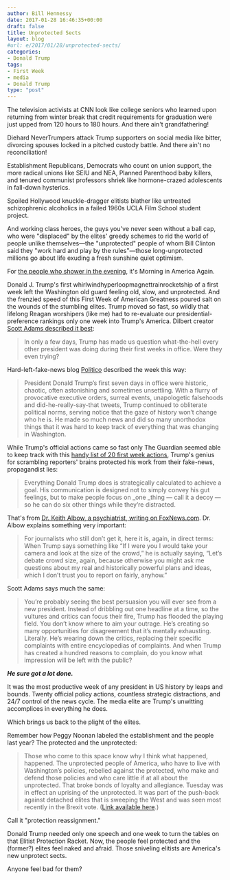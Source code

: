 ```yaml
---
author: Bill Hennessy
date: 2017-01-28 16:46:35+00:00
draft: false
title: Unprotected Sects
layout: blog
#url: e/2017/01/28/unprotected-sects/
categories:
- Donald Trump
tags:
- First Week
- media
- Donald Trump
type: "post"
---
```


The television activists at CNN look like college seniors who learned upon returning from winter break that credit requirements for graduation were just upped from 120 hours to 180 hours. And there ain't grandfathering!

Diehard NeverTrumpers attack Trump supporters on social media like bitter, divorcing spouses locked in a pitched custody battle. And there ain't no reconciliation!

Establishment Republicans, Democrats who count on union support, the more radical unions like SEIU and NEA, Planned Parenthood baby killers, and tenured communist professors shriek like hormone-crazed adolescents in fall-down hysterics.

Spoiled Hollywood knuckle-dragger elitists blather like untreated schizophrenic alcoholics in a failed 1960s UCLA Film School student project.

And working class heroes, the guys you've never seen without a ball cap, who were "displaced" by the elites' greedy schemes to rid the world of people unlike themselves—the "unprotected" people of whom Bill Clinton said they "work hard and play by the rules"—those long-unprotected millions go about life exuding a fresh sunshine quiet optimism.

For [the people who shower in the evening](https://hennessysview.com/2017/01/14/americas-business-is-jobs-not-college/), it's Morning in America Again.

Donald J. Trump's first whirlwindhyperloopmagnettrainrocketship of a first week left the Washington old guard feeling old, slow, and unprotected. And the frenzied speed of this First Week of American Greatness poured salt on the wounds of the stumbling elites. Trump moved so fast, so wildly that lifelong Reagan worshipers (like me) had to re-evaluate our presidential-preference rankings only one week into Trump's America. Dilbert creator [Scott Adams described it best](https://blog.dilbert.com/post/156399716951/outrage-dilution):



> In only a few days, Trump has made us question what-the-hell every other president was doing during their first weeks in office. Were they even trying?



Hard-left-fake-news blog [Politico](https://www.politico.com/magazine/story/2017/01/president-trump-week-one-first-administration-214699) described the week this way:



> President Donald Trump’s first seven days in office were historic, chaotic, often astonishing and sometimes unsettling. With a flurry of provocative executive orders, surreal events, unapologetic falsehoods and did-he-really-say-that tweets, Trump continued to obliterate political norms, serving notice that the gaze of history won’t change who he is. He made so much news and did so many unorthodox things that it was hard to keep track of everything that was changing in Washington.



While Trump's official actions came so fast only The Guardian seemed able to keep track with this [handy list of 20 first week actions](https://www.theguardian.com/us-news/2017/jan/27/trump-first-12-official-presidential-actions), Trump's genius for scrambling reporters' brains protected his work from their fake-news, propagandist lies:



> Everything Donald Trump does is strategically calculated to achieve a goal. His communication is designed not to simply convey his gut feelings, but to make people focus on _one _thing — call it a decoy — so he can do six other things while they’re distracted.



That's from [Dr. Keith Albow, a psychiatrist, writing on FoxNews.com](https://www.foxnews.com/opinion/2017/01/27/dr-keith-ablow-whats-really-going-on-in-trumps-mind-hint-its-not-what-think.html). Dr. Albow explains something very important:



> For journalists who still don’t get it, here it is, again, in direct terms: When Trump says something like “If I were you I would take your camera and look at the size of the crowd,” he is actually saying, “Let’s debate crowd size, again, because otherwise you might ask me questions about my real and historically powerful plans and ideas, which I don’t trust you to report on fairly, anyhow.”



Scott Adams says much the same:



> You’re probably seeing the best persuasion you will ever see from a new president. Instead of dribbling out one headline at a time, so the vultures and critics can focus their fire, Trump has flooded the playing field. You don’t know where to aim your outrage. He’s creating so many opportunities for disagreement that it’s mentally exhausting. Literally. He’s wearing down the critics, replacing their specific complaints with entire encyclopedias of complaints. And when Trump has created a hundred reasons to complain, do you know what impression will be left with the public?

_**He sure got a lot done.**_



It was the most productive week of any president in US history by leaps and bounds. Twenty official policy actions, countless strategic distractions, and 24/7 control of the news cycle. The media elite are Trump's unwitting accomplices in everything he does.

Which brings us back to the plight of the elites.

Remember how Peggy Noonan labeled the establishment and the people last year? The protected and the unprotected:



> Those who come to this space know why I think what happened, happened. The unprotected people of America, who have to live with Washington’s policies, rebelled against the protected, who make and defend those policies and who care little if at all about the unprotected. That broke bonds of loyalty and allegiance. Tuesday was in effect an uprising of the unprotected. It was part of the push-back against detached elites that is sweeping the West and was seen most recently in the Brexit vote. ([Link available here](https://hennessysview.com/2016/11/11/how-donald-trump-completed-the-tea-party/).)



Call it "protection reassignment."

Donald Trump needed only one speech and one week to turn the tables on that Elitist Protection Racket. Now, the people feel protected and the (former?) elites feel naked and afraid. Those sniveling elitists are America's new unprotect sects.

Anyone feel bad for them?


